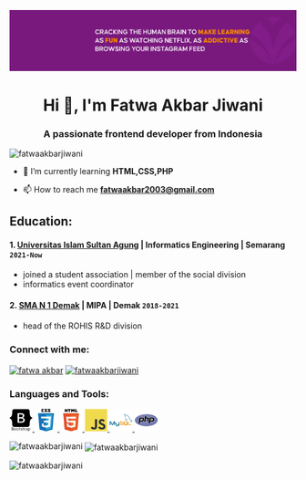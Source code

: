 ![logo](https://github.com/Fatwaakbarjiwani/Fatwaakbarjiwani/blob/94a0929234e587fd71f7558981de0ac02d850393/Cover%20profile.png)
<h1 align="center">Hi 👋, I'm Fatwa Akbar Jiwani</h1>
<h3 align="center">A passionate frontend developer from Indonesia</h3>

<p align="left"> <img src="https://komarev.com/ghpvc/?username=fatwaakbarjiwani&label=Profile%20views&color=0e75b6&style=flat" alt="fatwaakbarjiwani" /> </p>

- 🌱 I’m currently learning **HTML,CSS,PHP**

- 📫 How to reach me **fatwaakbar2003@gmail.com**

## Education:

#### 1. [Universitas Islam Sultan Agung](https://unissula.ac.id/) | Informatics Engineering | Semarang `2021-Now`
   - joined a student association | member of the social division
   - informatics event coordinator
 #### 2. [SMA N 1 Demak](https://smanegeri1-demak.sch.id/) | MIPA | Demak `2018-2021`
   - head of the ROHIS R&D division

<h3 align="left">Connect with me:</h3>
<p align="left">
<a href="https://fb.com/fatwa akbar" target="blank"><img align="center" src="https://raw.githubusercontent.com/rahuldkjain/github-profile-readme-generator/master/src/images/icons/Social/facebook.svg" alt="fatwa akbar" height="30" width="40" /></a>
<a href="https://instagram.com/fatwaakbarjiwani" target="blank"><img align="center" src="https://raw.githubusercontent.com/rahuldkjain/github-profile-readme-generator/master/src/images/icons/Social/instagram.svg" alt="fatwaakbarjiwani" height="30" width="40" /></a>
</p>

<h3 align="left">Languages and Tools:</h3>
<p align="left"> <a href="https://getbootstrap.com" target="_blank" rel="noreferrer"> <img src="https://raw.githubusercontent.com/devicons/devicon/master/icons/bootstrap/bootstrap-plain-wordmark.svg" alt="bootstrap" width="40" height="40"/> </a> <a href="https://www.w3schools.com/css/" target="_blank" rel="noreferrer"> <img src="https://raw.githubusercontent.com/devicons/devicon/master/icons/css3/css3-original-wordmark.svg" alt="css3" width="40" height="40"/> </a> <a href="https://www.w3.org/html/" target="_blank" rel="noreferrer"> <img src="https://raw.githubusercontent.com/devicons/devicon/master/icons/html5/html5-original-wordmark.svg" alt="html5" width="40" height="40"/> </a> <a href="https://developer.mozilla.org/en-US/docs/Web/JavaScript" target="_blank" rel="noreferrer"> <img src="https://raw.githubusercontent.com/devicons/devicon/master/icons/javascript/javascript-original.svg" alt="javascript" width="40" height="40"/> </a> <a href="https://www.mysql.com/" target="_blank" rel="noreferrer"> <img src="https://raw.githubusercontent.com/devicons/devicon/master/icons/mysql/mysql-original-wordmark.svg" alt="mysql" width="40" height="40"/> </a> <a href="https://www.php.net" target="_blank" rel="noreferrer"> <img src="https://raw.githubusercontent.com/devicons/devicon/master/icons/php/php-original.svg" alt="php" width="40" height="40"/> </a> </p>

<p><img align="left" src="https://github-readme-stats.vercel.app/api/top-langs?username=fatwaakbarjiwani&show_icons=true&locale=en&layout=compact" alt="fatwaakbarjiwani" /></p>

<p>&nbsp;<img align="center" src="https://github-readme-stats.vercel.app/api?username=fatwaakbarjiwani&show_icons=true&locale=en" alt="fatwaakbarjiwani" /></p>

<p><img align="center" src="https://github-readme-streak-stats.herokuapp.com/?user=fatwaakbarjiwani&" alt="fatwaakbarjiwani" /></p>
